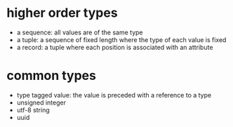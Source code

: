 # higher order types
- a sequence: all values are of the same type
- a tuple: a sequence of fixed length where the type of each value is fixed
- a record: a tuple where each position is associated with an attribute

# common types
- type tagged value: the value is preceded with a reference to a type
- unsigned integer
- utf-8 string
- uuid